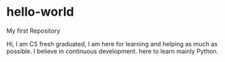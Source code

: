 # hello-world
My first Repository 

Hi, I am CS fresh graduated, I am here for learning and helping as much as possible.
I believe in continuous development.
here to learn mainly Python.
